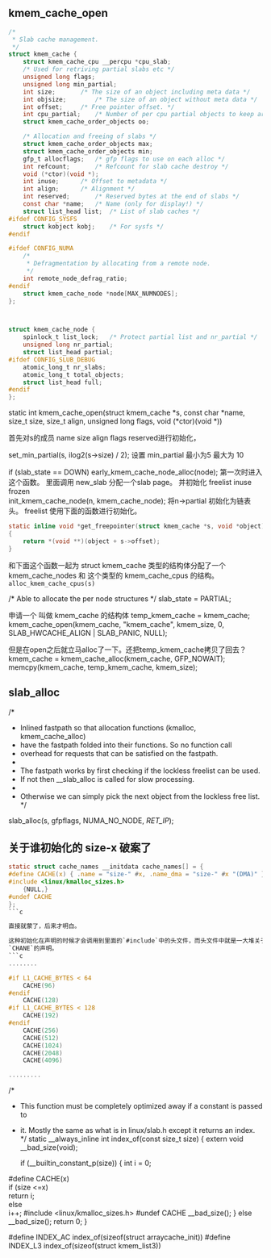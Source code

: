 
##  kmem_cache_open 

```c
/*
 * Slab cache management.
 */
struct kmem_cache {
	struct kmem_cache_cpu __percpu *cpu_slab;
	/* Used for retriving partial slabs etc */
	unsigned long flags;
	unsigned long min_partial;
	int size;		/* The size of an object including meta data */
	int objsize;		/* The size of an object without meta data */
	int offset;		/* Free pointer offset. */
	int cpu_partial;	/* Number of per cpu partial objects to keep around */
	struct kmem_cache_order_objects oo;

	/* Allocation and freeing of slabs */
	struct kmem_cache_order_objects max;
	struct kmem_cache_order_objects min;
	gfp_t allocflags;	/* gfp flags to use on each alloc */
	int refcount;		/* Refcount for slab cache destroy */
	void (*ctor)(void *);
	int inuse;		/* Offset to metadata */
	int align;		/* Alignment */
	int reserved;		/* Reserved bytes at the end of slabs */
	const char *name;	/* Name (only for display!) */
	struct list_head list;	/* List of slab caches */
#ifdef CONFIG_SYSFS
	struct kobject kobj;	/* For sysfs */
#endif

#ifdef CONFIG_NUMA
	/*
	 * Defragmentation by allocating from a remote node.
	 */
	int remote_node_defrag_ratio;
#endif
	struct kmem_cache_node *node[MAX_NUMNODES];
};



struct kmem_cache_node {
	spinlock_t list_lock;	/* Protect partial list and nr_partial */
	unsigned long nr_partial;
	struct list_head partial;
#ifdef CONFIG_SLUB_DEBUG
	atomic_long_t nr_slabs;
	atomic_long_t total_objects;
	struct list_head full;
#endif
};
```

static int kmem_cache_open(struct kmem_cache *s,
		const char *name, size_t size,
		size_t align, unsigned long flags,
		void (*ctor)(void *))
		
首先对s的成员 name size align flags reserved进行初始化，

set_min_partial(s, ilog2(s->size) / 2);	
设置 min_partial 最小为5 最大为 10

if (slab_state == DOWN)
			early_kmem_cache_node_alloc(node);
第一次时进入这个函数。 里面调用 new_slab 分配一个slab page。
并初始化 freelist inuse frozen   
init_kmem_cache_node(n, kmem_cache_node); 将n->partial 初始化为链表头。
freelist 使用下面的函数进行初始化。
```c
static inline void *get_freepointer(struct kmem_cache *s, void *object)
{
	return *(void **)(object + s->offset);
}
```  

和下面这个函数一起为 struct kmem_cache 类型的结构体分配了一个
kmem_cache_nodes 和 这个类型的  kmem_cache_cpus 的结构。  
`alloc_kmem_cache_cpus(s)`


/* Able to allocate the per node structures */
slab_state = PARTIAL;

申请一个 叫做 kmem_cache 的结构体
temp_kmem_cache = kmem_cache;
kmem_cache_open(kmem_cache, "kmem_cache", kmem_size,
		0, SLAB_HWCACHE_ALIGN | SLAB_PANIC, NULL);

但是在open之后就立马alloc了一下。还把temp_kmem_cache拷贝了回去？
kmem_cache = kmem_cache_alloc(kmem_cache, GFP_NOWAIT);
memcpy(kmem_cache, temp_kmem_cache, kmem_size);

## slab_alloc
/*
* Inlined fastpath so that allocation functions (kmalloc, kmem_cache_alloc)
* have the fastpath folded into their functions. So no function call
* overhead for requests that can be satisfied on the fastpath.
*
* The fastpath works by first checking if the lockless freelist can be used.
* If not then __slab_alloc is called for slow processing.
*
* Otherwise we can simply pick the next object from the lockless free list.
*/

slab_alloc(s, gfpflags, NUMA_NO_NODE, _RET_IP_);


## 关于谁初始化的 size-x 破案了

```c
static struct cache_names __initdata cache_names[] = {
#define CACHE(x) { .name = "size-" #x, .name_dma = "size-" #x "(DMA)" },
#include <linux/kmalloc_sizes.h>
	{NULL,}
#undef CACHE
};
```c

直接就蒙了，后来才明白。

这种初始化在声明的时候才会调用到里面的`#include`中的头文件，而头文件中就是一大堆关于
`CHANE`的声明。  
```c
........

#if L1_CACHE_BYTES < 64
	CACHE(96)
#endif
	CACHE(128)
#if L1_CACHE_BYTES < 128
	CACHE(192)
#endif
	CACHE(256)
	CACHE(512)
	CACHE(1024)
	CACHE(2048)
	CACHE(4096)

.........

```












/*
 * This function must be completely optimized away if a constant is passed to
 * it.  Mostly the same as what is in linux/slab.h except it returns an index.
 */
static __always_inline int index_of(const size_t size)
{
	extern void __bad_size(void);

	if (__builtin_constant_p(size)) {
		int i = 0;

#define CACHE(x) \
	if (size <=x) \
		return i; \
	else \
		i++;
#include <linux/kmalloc_sizes.h>
#undef CACHE
		__bad_size();
	} else
		__bad_size();
	return 0;
}


#define INDEX_AC index_of(sizeof(struct arraycache_init))
#define INDEX_L3 index_of(sizeof(struct kmem_list3))
